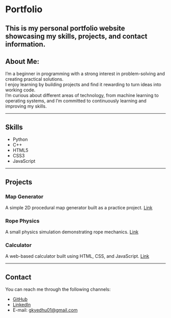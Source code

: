 # Portfolio
This is my personal portfolio website showcasing my skills, projects, and contact information.
---

## About Me:

I’m a beginner in programming with a strong interest in problem-solving and creating practical solutions.  
I enjoy learning by building projects and find it rewarding to turn ideas into working code.  
I’m curious about different areas of technology, from machine learning to operating systems, and I’m committed to continuously learning and improving my skills.

---
## Skills

- Python
- C++
- HTML5
- CSS3
- JavaScript

---
## Projects

### Map Generator
A simple 2D procedural map generator built as a practice project.
[Link](https://github.com/GK-Y/wave-function-collapse-2D)

### Rope Physics
A small physics simulation demonstrating rope mechanics.
[Link](https://github.com/GK-Y/Particle-Rope)

### Calculator
A web-based calculator built using HTML, CSS, and JavaScript.
[Link](https://github.com/GK-Y/Webpage-Calculator)

---
## Contact
You can reach me through the following channels:

- [GitHub](https://github.com/GK-Y)
- [LinkedIn](https://www.linkedin.com/in/gk-yedhu-sai-krishna)
- E-mail: gkyedhu01@gmail.com
